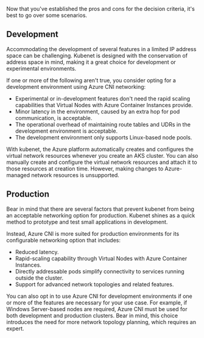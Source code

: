 Now that you've established the pros and cons for the decision criteria, it's best to go over some scenarios.

## Development

Accommodating the development of several features in a limited IP address space can be challenging. Kubenet is designed with the conservation of address space in mind, making it a great choice for development or experimental environments.

If one or more of the following aren't true, you consider opting for a development environment using Azure CNI networking:

* Experimental or in-development features don't need the rapid scaling capabilities that Virtual Nodes with Azure Container Instances provide.
* Minor latency in the environment, caused by an extra hop for pod communication, is acceptable.
* The operational overhead of maintaining route tables and UDRs in the development environment is acceptable.
* The development environment only supports Linux-based node pools.

With kubenet, the Azure platform automatically creates and configures the virtual network resources whenever you create an AKS cluster. You can also manually create and configure the virtual network resources and attach it to those resources at creation time. However, making changes to Azure-managed network resources is unsupported.

## Production

Bear in mind that there are several factors that prevent kubenet from being an acceptable networking option for production. Kubenet shines as a quick method to prototype and test small applications in development. 

Instead, Azure CNI is more suited for production environments for its configurable networking option that includes:

* Reduced latency.
* Rapid-scaling capability through Virtual Nodes with Azure Container Instances.
* Directly addressable pods simplify connectivity to services running outside the cluster.
* Support for advanced network topologies and related features.

You can also opt in to use Azure CNI for development environments if one or more of the features are necessary for your use case. For example, if Windows Server-based nodes are required, Azure CNI must be used for both development and production clusters. Bear in mind, this choice introduces the need for more network topology planning, which requires an expert.
